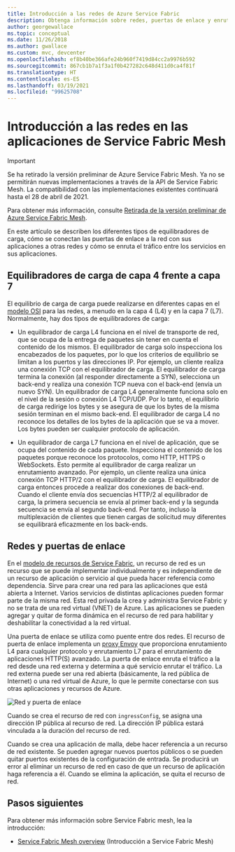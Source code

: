 ```yaml
---
title: Introducción a las redes de Azure Service Fabric
description: Obtenga información sobre redes, puertas de enlace y enrutamiento del tráfico inteligente en Service Fabric Mesh.
author: georgewallace
ms.topic: conceptual
ms.date: 11/26/2018
ms.author: gwallace
ms.custom: mvc, devcenter
ms.openlocfilehash: ef8b40be366afe24b960f7419d84cc2a9976b592
ms.sourcegitcommit: 867cb1b7a1f3a1f0b427282c648d411d0ca4f81f
ms.translationtype: HT
ms.contentlocale: es-ES
ms.lasthandoff: 03/19/2021
ms.locfileid: "99625708"
---
```

# <a name="introduction-to-networking-in-service-fabric-mesh-applications"></a>Introducción a las redes en las aplicaciones de Service Fabric Mesh

> [!IMPORTANT]
> Se ha retirado la versión preliminar de Azure Service Fabric Mesh. Ya no se permitirán nuevas implementaciones a través de la API de Service Fabric Mesh. La compatibilidad con las implementaciones existentes continuará hasta el 28 de abril de 2021.
> 
> Para obtener más información, consulte [Retirada de la versión preliminar de Azure Service Fabric Mesh](https://azure.microsoft.com/updates/azure-service-fabric-mesh-preview-retirement/).

En este artículo se describen los diferentes tipos de equilibradores de carga, cómo se conectan las puertas de enlace a la red con sus aplicaciones a otras redes y cómo se enruta el tráfico entre los servicios en sus aplicaciones.

## <a name="layer-4-vs-layer-7-load-balancers"></a>Equilibradores de carga de capa 4 frente a capa 7
El equilibrio de carga de carga puede realizarse en diferentes capas en el [modelo OSI](https://en.wikipedia.org/wiki/OSI_model) para las redes, a menudo en la capa 4 (L4) y en la capa 7 (L7).  Normalmente, hay dos tipos de equilibradores de carga:

- Un equilibrador de carga L4 funciona en el nivel de transporte de red, que se ocupa de la entrega de paquetes sin tener en cuenta el contenido de los mismos. El equilibrador de carga solo inspecciona los encabezados de los paquetes, por lo que los criterios de equilibrio se limitan a los puertos y las direcciones IP. Por ejemplo, un cliente realiza una conexión TCP con el equilibrador de carga. El equilibrador de carga termina la conexión (al responder directamente a SYN), selecciona un back-end y realiza una conexión TCP nueva con el back-end (envía un nuevo SYN). Un equilibrador de carga L4 generalmente funciona solo en el nivel de la sesión o conexión L4 TCP/UDP. Por lo tanto, el equilibrio de carga redirige los bytes y se asegura de que los bytes de la misma sesión terminan en el mismo back-end. El equilibrador de carga L4 no reconoce los detalles de los bytes de la aplicación que se va a mover. Los bytes pueden ser cualquier protocolo de aplicación.

- Un equilibrador de carga L7 funciona en el nivel de aplicación, que se ocupa del contenido de cada paquete. Inspecciona el contenido de los paquetes porque reconoce los protocolos, como HTTP, HTTPS o WebSockets. Esto permite al equilibrador de carga realizar un enrutamiento avanzado. Por ejemplo, un cliente realiza una única conexión TCP HTTP/2 con el equilibrador de carga. El equilibrador de carga entonces procede a realizar dos conexiones de back-end. Cuando el cliente envía dos secuencias HTTP/2 al equilibrador de carga, la primera secuencia se envía al primer back-end y la segunda secuencia se envía al segundo back-end. Por tanto, incluso la multiplexación de clientes que tienen cargas de solicitud muy diferentes se equilibrará eficazmente en los back-ends. 

## <a name="networks-and-gateways"></a>Redes y puertas de enlace
En el [modelo de recursos de Service Fabric](service-fabric-mesh-service-fabric-resources.md), un recurso de red es un recurso que se puede implementar individualmente y es independiente de un recurso de aplicación o servicio al que pueda hacer referencia como dependencia. Sirve para crear una red para las aplicaciones que está abierta a Internet. Varios servicios de distintas aplicaciones pueden formar parte de la misma red. Esta red privada la crea y administra Service Fabric y no se trata de una red virtual (VNET) de Azure. Las aplicaciones se pueden agregar y quitar de forma dinámica en el recurso de red para habilitar y deshabilitar la conectividad a la red virtual. 

Una puerta de enlace se utiliza como puente entre dos redes. El recurso de puerta de enlace implementa un [proxy Envoy](https://www.envoyproxy.io/) que proporciona enrutamiento L4 para cualquier protocolo y enrutamiento L7 para el enrutamiento de aplicaciones HTTP(S) avanzado. La puerta de enlace enruta el tráfico a la red desde una red externa y determina a qué servicio enrutar el tráfico.  La red externa puede ser una red abierta (básicamente, la red pública de Internet) o una red virtual de Azure, lo que le permite conectarse con sus otras aplicaciones y recursos de Azure. 

![Red y puerta de enlace][Image1]

Cuando se crea el recurso de red con `ingressConfig`, se asigna una dirección IP pública al recurso de red. La dirección IP pública estará vinculada a la duración del recurso de red.

Cuando se crea una aplicación de malla, debe hacer referencia a un recurso de red existente. Se pueden agregar nuevos puertos públicos o se pueden quitar puertos existentes de la configuración de entrada. Se producirá un error al eliminar un recurso de red en caso de que un recurso de aplicación haga referencia a él. Cuando se elimina la aplicación, se quita el recurso de red.

## <a name="next-steps"></a>Pasos siguientes 
Para obtener más información sobre Service Fabric mesh, lea la introducción:
- [Service Fabric Mesh overview](service-fabric-mesh-overview.md) (Introducción a Service Fabric Mesh)

[Image1]: media/service-fabric-mesh-networks-and-gateways/NetworkAndGateway.png
